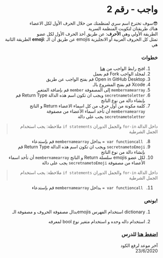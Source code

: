 <div dir="rtl">
 
# واجب  - رقم 2
 😎سوف تخترع اسم سري لمنظمتك  من خلال الحرف الأول لكل الاعضاء \
 هناك طريقتان لتكويت المنظمة السرية\
 الطريقة الأولي وهي **الأحرف**: عن طريق أخذ الحرف الأول لكل عضو\
 تمثل كل الحروف العربية أو الانجليزية emojis عن طريق أن الـ  :**emoji** الطريقة الثانية هي 
### خطوات 

1. افتح رابط الواجب من [هنا](https://github.com/kuwaitcodes/ios-hw-2)
2. لمجلد الواجب Fork قم بعمل
3. Open in GitHub Desktop قم بفتح الواجب عن طريق 
4. Xcode قم بفتح المشروع بالـ
5. `membernamearray` إلى المصفوفة  `member` قم بإضافة المتغير 
6. `secretnametoletter` ويجب ان تكون اسم هذه الدالة  Return Type قم بإنشاء دالة من نوع الناتج    
7. كلمة مكونة من أول حرف من كل اسماء الاعضاء Return  و الناتج  `membernamearray` أن تأخد اسماء الأعضاء من مصفوفة  `secretnametoletter` يجب على دالة
> داخل الدالة `for-in` والجمل الدوران `if statements`  ملاحظة: يجب استخدام الجمل الشرطية 
8. ` var functioncall =` بداخل `membernamearray` قم بإستدعاء
9. `secretnametoEmoji` ويجب ان تكون اسم هذه الدالة  Return Type قم بإنشاء دالة من نوع الناتج    
10.  لكل عضو emojis سلسلة  Return  و الناتج  `membernamearray` أن تأخد اسماء الأعضاء من مصفوفة  `secretnametoEmoji` يجب على دالة 
> داخل الدالة `for-in` والجمل الدوران `if statements`  ملاحظة: يجب استخدام الجمل الشرطية 

11. ` var functioncall =` بداخل `membernamearray` قم بإستدعاء


### !بونص 
1.  dictionary استخدام الفهرس emojisبدال  مصفوفة الحروف و مصفوفة الـ 

2. استخدام داله وحده و استخدام متغير نوع bool لمعرفه

### [اضغط هنا](https://app.code.kw/%D8%A8%D8%B1%D9%85%D8%AC%D8%A9-%D8%AA%D8%B7%D8%A8%D9%8A%D9%82%D8%A7%D8%AA-%D8%A7%D9%84%D8%A7%D9%8A%D9%81%D9%88%D9%86-%D9%85%D8%B9-%D8%B3%D9%88%D9%8A%D9%81%D8%AA-Swift-KFAS/%D8%A7%D9%84%D9%85%D8%AC%D9%85%D9%88%D8%B9%D8%A7%D8%AA-%D9%88-%D8%A7%D9%84%D8%AA%D8%AD%D9%83%D9%85-%D9%88-%D8%A7%D9%84%D8%AF%D9%88%D8%A7%D9%84-collections-control-functions-KFAS) للدرس


آخر موعد لرفع الكود\
23/6/2020



</div>

